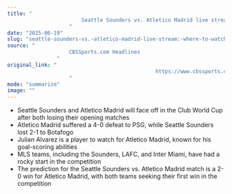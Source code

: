 ```yaml
---
title: "
                        Seattle Sounders vs. Atletico Madrid live stream: Where to watch Club World Cup, odds, pick, prediction
                    "
date: "2025-06-19"
slug: "seattle-sounders-vs.-atletico-madrid-live-stream:-where-to-watch-club-world-cup-odds-pick-prediction"
source: "
                    CBSSports.com Headlines
                "
original_link: "
                                                https://www.cbssports.com/soccer/news/seattle-sounders-vs-atletico-madrid-live-stream-where-to-watch-club-world-cup-odds-pick-prediction/
                    "
mode: "summarize"
image: ""
---
```


- Seattle Sounders and Atletico Madrid will face off in the Club World Cup after both losing their opening matches
- Atletico Madrid suffered a 4-0 defeat to PSG, while Seattle Sounders lost 2-1 to Botafogo
- Julian Alvarez is a player to watch for Atletico Madrid, known for his goal-scoring abilities
- MLS teams, including the Sounders, LAFC, and Inter Miami, have had a rocky start in the competition
- The prediction for the Seattle Sounders vs. Atletico Madrid match is a 2-0 win for Atletico Madrid, with both teams seeking their first win in the competition
